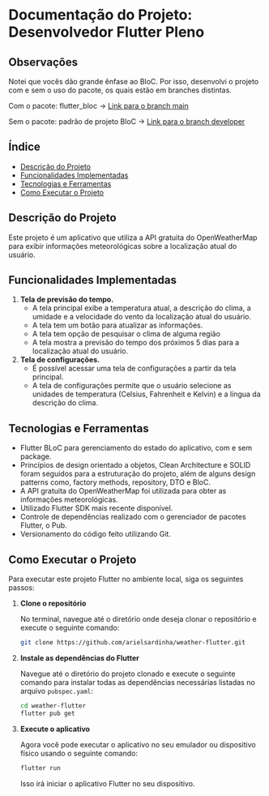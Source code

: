 # Documentação do Projeto: Desenvolvedor Flutter Pleno

## Observações
Notei que vocês dão grande ênfase ao BloC. Por isso, desenvolvi o projeto com e sem o uso do pacote, os quais estão em branches distintas.

Com o pacote: flutter_bloc -> [Link para o branch main](https://github.com/arielsardinha/weather-flutter/tree/main)

Sem o pacote: padrão de projeto BloC -> [Link para o branch developer](https://github.com/arielsardinha/weather-flutter/tree/developer)


## Índice

- [Descrição do Projeto](#descrição-do-projeto)
- [Funcionalidades Implementadas](#funcionalidades-implementadas)
- [Tecnologias e Ferramentas](#tecnologias-e-ferramentas)
- [Como Executar o Projeto](#como-executar-o-projeto)

## Descrição do Projeto

Este projeto é um aplicativo que utiliza a API gratuita do OpenWeatherMap para exibir informações meteorológicas sobre a localização atual do usuário.

## Funcionalidades Implementadas

1. **Tela de previsão do tempo.**
   - A tela principal exibe a temperatura atual, a descrição do clima, a umidade e a velocidade do vento da localização atual do usuário.
   - A tela tem um botão para atualizar as informações.
   - A tela tem opção de pesquisar o clima de alguma região
   - A tela mostra a previsão do tempo dos próximos 5 dias para a localização atual do usuário.
2. **Tela de configurações.**
   - É possível acessar uma tela de configurações a partir da tela principal.
   - A tela de configurações permite que o usuário selecione as unidades de temperatura (Celsius, Fahrenheit e Kelvin) e a língua da descrição do clima.

## Tecnologias e Ferramentas

- Flutter BLoC para gerenciamento do estado do aplicativo, com e sem package.
- Princípios de design orientado a objetos, Clean Architecture e SOLID foram seguidos para a estruturação do projeto, além de alguns design patterns como, factory methods, repository, DTO e BloC.
- A API gratuita do OpenWeatherMap foi utilizada para obter as informações meteorológicas.
- Utilizado Flutter SDK mais recente disponível.
- Controle de dependências realizado com o gerenciador de pacotes Flutter, o Pub.
- Versionamento do código feito utilizando Git.

## Como Executar o Projeto

Para executar este projeto Flutter no ambiente local, siga os seguintes passos:

1. **Clone o repositório**

    No terminal, navegue até o diretório onde deseja clonar o repositório e execute o seguinte comando:

    ```bash
    git clone https://github.com/arielsardinha/weather-flutter.git
    ```

2. **Instale as dependências do Flutter**

    Navegue até o diretório do projeto clonado e execute o seguinte comando para instalar todas as dependências necessárias listadas no arquivo `pubspec.yaml`:

    ```bash
    cd weather-flutter
    flutter pub get
    ```

3. **Execute o aplicativo**

    Agora você pode executar o aplicativo no seu emulador ou dispositivo físico usando o seguinte comando:

    ```bash
    flutter run
    ```

    Isso irá iniciar o aplicativo Flutter no seu dispositivo.

